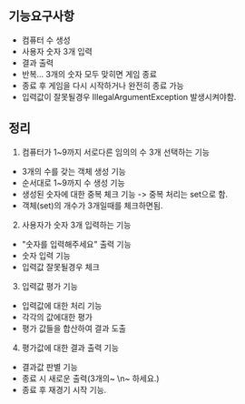 
## 기능요구사항
- 컴퓨터 수 생성
- 사용자 숫자 3개 입력
- 결과 출력
- 반복... 3개의 숫자 모두 맞히면 게임 종료
- 종료 후 게임을 다시 시작하거나 완전히 종료 가능
- 입력값이 잘못될경우 IllegalArgumentException 발생시켜야함.

## 정리

1. 컴퓨터가 1~9까지 서로다른 임의의 수 3개 선택하는 기능
- 3개의 수를 갖는 객체 생성 기능
- 순서대로 1~9까지 수 생성 기능
- 생성된 숫자에 대한 중복 체크 기능
  -> 중복 처리는 set으로 함.
- 객체(set)의 개수가 3개일때를 체크하면됨.
2. 사용자가 숫자 3개 입력하는 기능
- "숫자를 입력해주세요" 출력 기능
- 숫자 입력 기능
- 입력값 잘못될경우 체크

3. 입력값 평가 기능
- 입력값에 대한 처리 기능
- 각각의 값에대한 평가
- 평가 값들을 합산하여 결과 도출

4. 평가값에 대한 결과 출력 기능
- 결과값 판별 기능
- 종료 시 새로운 출력(3개의~ \n~ 하세요.)
- 종료 후 재경기 시작 기능.
